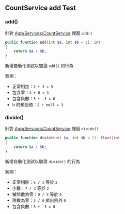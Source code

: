 ## CountService add Test

### add()

針對 [App/Services/CountService](/app/Services/CountService.php) 裡面 `add()`

```php
public function add(int $a, int $b = 1): int
{
    return $a + $b;
}
```

新增自動化測試以驗證 `add()` 的行為

案例：

- 正常相加：`2 + 3 = 5`
- 包含零：`3 + 0 = 3`
- 包含負數：`3 + -3 = 0`
- b 的預設值：`2 + null = 3`

### divide()

針對 [App/Services/CountService](/app/Services/CountService.php) 裡面 `divide()`

```php
public function divide(int $a, int $b = 1): float|int
{
    return $a / $b;
}
```

新增自動化測試以驗證 `divide()` 的行為

案例：

- 正常相除：`6 / 3` 等於 `2`
- 小數：`7 / 3` 等於 `2`
- 被除數為零：`0 / 3` 等於 `0`
- 除數為零：`3 / 0` 拋出例外 `0`
- 包含負數：`3 + -3 = 0`
